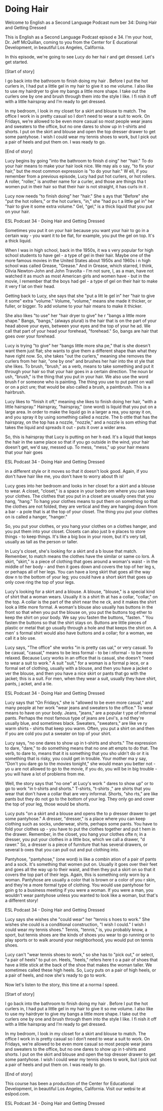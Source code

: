 # Doing Hair

Welcome to English as a Second Language Podcast num ber 34: Doing Hair and Getting Dressed

This is English as a Second Language Podcast episod e 34. I'm your host, Dr. Jeff McQuillan, coming to you from the Center for E ducational Development, in beautiful Los Angeles, California.

In this episode, we're going to see Lucy do her hai r and get dressed. Let's get started.

[Start of story]

I go back into the bathroom to finish doing my hair .  Before I put the hot curlers in, I had put a little gel in my hair to give it so me volume.  I also like to use my hairdryer to give my bangs a little more shape.  I take out the curlers one by one and brush through them into the style I like.  I fi nish it off with a little hairspray and I’m ready to get dressed.

In my bedroom, I look in my closet for a skirt and blouse to match.  The office I work in is pretty casual so I don’t need to wear a suit to work.  On Fridays, we’re allowed to be even more casual so most people wear jeans and sweaters to the office, but no one dares to show up in t-shirts and  shorts.  I put on the skirt and blouse and open the top dresser drawer to get some pantyhose.  I wish I could wear my tennis shoes to work, but I pick out a pair  of heels and put them on.  I was ready to go.

[End of story]

Lucy begins by going "into the bathroom to finish d oing" her "hair."  To do your hair means to make your hair look nice.  We may als o say, "to fix your hair," but the most common expression is "to do your hair."  W ell, if you remember from a previous episode, Lucy had put hot curlers, or hot rollers.  A roller, "roller," is another name for a curler, and those are things tha t women put in their hair so that their hair is not straight, it has curls in it .

Lucy now needs "to finish doing" her "hair."  She s ays that "Before" she "put the hot rollers," or the hot curlers, "in," she "had pu t a little gel in" her "hair to give it some extra volume."  Gel, "gel," is a thick liquid that you put on your hair.

ESL Podcast 34 -  Doing Hair and Getting Dressed

Sometimes you put it on your hair because you want your hair to go in a certain way - you want it to be flat, for example, you put the gel on top.  It's a thick liquid.

When I was in high school, back in the 1950s, it wa s very popular for high school students to have gel - a type of gel in their hair.   Maybe one of the more famous movies in the United States about 1950s and 1960s i n high school was called Grease, "Grease."  And in Grease, which starred, I think, Olivia Newton-John and John Travolta - I'm not sure, I, as a man, have not  watched it as much as most American girls and women have - but in the movie, I  remember that the boys had gel - a type of gel on their hair to make it very f lat on their head.

Getting back to Lucy, she says that she "put a litt le gel in" her "hair to give it some" extra "volume."  Volume, "volume," means she made it thicker, or fuller, or bigger.  To add volume to your hair means to make it thicker.

She also likes "to use" her "hair dryer to give" he r "bangs a little more shape." Bangs, "bangs," (always plural) is the hair that is  on the part of your head above your eyes, between your eyes and the top of your he ad.  We call that part of your head your forehead, "forehead."  So, bangs are hair  that goes over your forehead.

Lucy is trying "to give" her "bangs little more sha pe," that is she doesn't want them just flat; she wants to give them a different shape than what they have right now.  So, she takes "out the curlers," meaning she removes the curlers from her hair, "one by one" and brushes her hair into the st yle that she likes.  To brush, "brush," as a verb, means to take something and put  it through your hair so that your hair goes in a certain direction.  The noun br ush, "brush," is the thing that you put in your hair.  We also use the word brush f or someone who is painting. The thing you use to put paint on wall or on a pict ure; that would be also called a brush, a paintbrush.  This is a hairbrush.

Lucy likes to "finish it off," meaning she likes to  finish doing her hair, "with a little hairspray."  Hairspray, "hairspray," (one word) is liquid that you put on a large area.  In order to make the liquid go in a larger a rea, you spray it on, and you spray it by using something called a nozzle.  The b ottle that has the hairspray, on the top has a nozzle, "nozzle," and a nozzle is som ething that takes the liquid and spreads it out - puts it over a wider area.

So, this is hairspray that Lucy is putting on her h ead.  It's a liquid that keeps the hair in the same place so that if you go outside in  the wind, your hair doesn't get, we'd say, messed up.  To mess, "mess," up your hair  means that your hair goes

ESL Podcast 34 -  Doing Hair and Getting Dressed

in a different style or it moves so that it doesn't  look good.  Again, if you don't have hair like me, you don't have to worry about th is!

Lucy goes into her bedroom and looks in her closet for a skirt and a blouse to wear.  A closet, "closet," is a space in your bedro om where you can keep your clothes.  The clothes that you put in a closet are usually ones that you hang, "hang."  To hang your clothes means to put them on something so that the clothes are not folded, they are vertical and they are hanging down from a bar - a pole that is at the top of your closet.  The thing you put your clothes on is called a hanger, "hanger."

So, you put your clothes, or you hang your clothes on a clothes hanger, and you put them into your closet.  Closets can also just b e places to store things - to keep things.  It's like a big box in your room, but  it's very tall, usually as tall as the person or taller.

In Lucy's closet, she's looking for a skirt and a b louse that match.  Remember, to match means the clothes have the similar or same co lors.  A skirt, "skirt," is a piece of clothing that goes around a woman's waist - in the middle of her body - and then it goes down and covers the top of her leg s, or perhaps all of her legs. You can have a long skirt that goes all the way dow n to the bottom of your leg; you could have a short skirt that goes up only cove ring the top of your legs.

Lucy's looking for a skirt and a blouse.  A blouse,  "blouse," is a special kind of shirt that a woman wears.  Usually it is a shirt th at has a collar, "collar," on the top.  A collar is the part of the shirt near the ne ck, and it makes the shirt look a little more formal.  A woman's blouse also usually has buttons in the front so that when you put the blouse on, you put the buttons tog ether to keep the shirt on your body.  We say you fasten the buttons, "fasten. "  You fasten the buttons so that the shirt stays on.  Buttons are little pieces  of plastic or metal that go usually through a hole and that keeps the shirt on.  A men' s formal shirt would also have buttons and a collar; for a woman, we call it a blo use.

Lucy says, "The office" she works "in is pretty cas ual," or very casual.  To be casual, "casual," means to be less formal - to be i nformal - to be more relaxed. Because Lucy works in an office that is casual, she  doesn't "need to wear a suit to work."  A suit "suit," for a woman is a formal p iece, or a formal set of clothing, usually with a blouse, and then you have a jacket o ver the blouse, and then you have a nice skirt or pants that go with the jacket;  this is a suit.  For men, when they wear a suit, usually they have shirt, pants, j acket, and a tie.

ESL Podcast 34 -  Doing Hair and Getting Dressed

Lucy says that "On Fridays," she is "allowed to be even more casual," and many people at her work "wear jeans and sweaters to the office."  To wear means to have on your body.  Jeans, "jeans," are a popular t ype of informal pants. Perhaps the most famous type of jeans are Levi's, a nd they're usually blue, and sometimes black.  Sweaters, "sweaters," are like ve ry warm shirts - shirts that keep you warm.  Often, you put a shirt on and then if you are cold you put a sweater on top of your shirt.

Lucy says, "no one dares to show up in t-shirts and  shorts."  The expression to dare, "dare," to do something means that no one att empts to do that.  The verb, to dare to, means that it is something that you sho uldn't do or it is something that is risky, you could get in trouble.  Your mother ma y say, "Don't you dare go to the movies tonight," she would mean you better not - yo u are not allowed to go to the movie, if you do, you will be in big trouble - you will have a lot of problems from me.

Well, the story says that "no one" at Lucy's work " dares to show up" or to go to work "in t-shirts and shorts."  T-shirts, "t-shirts ," are shirts that you wear that don't have a collar that are very informal.  Shorts, "sho rts," are like pants but they do not go to the bottom of your leg.  They only go and  cover the top of your leg, those would be shorts.

Lucy puts "on a skirt and a blouse and opens the to p dresser drawer to get some pantyhose."  A dresser, "dresser," is a place where  you can keep clothing such as socks, underwear, shirts, perhaps some pants.  You have to fold your clothes up - you have to put the clothes together and put t hem in the drawer. Remember, in the closet, you hang your clothes ofte n; in a dresser, you put your clothes in a little box, which we call a drawer, "d rawer."  So, a dresser is a piece of furniture that has several drawers, or several b oxes that you can pull out and put clothing into.

Pantyhose, "pantyhose," (one word) is like a combin ation of a pair of pants and a sock.  It's something that women put on.  Usually it goes over their feet and goes all the way up to their waist, and then they put a skirt on so that it covers the top part of their legs.  Again, this is something only worn by a woman.  Pantyhose are usually a color that is brown or a color of you r skin, and they're a more formal type of clothing.  You would use pantyhose for goin g to a business meeting if you were a woman.  If you were a man, you wouldn't wear  pantyhose unless you wanted to look like a woman, but that's a different  story!

ESL Podcast 34 -  Doing Hair and Getting Dressed

Lucy says she wishes she "could wear" her "tennis s hoes to work."  She wishes she could is a conditional construction, "I wish I could."  I wish I could wear my tennis shoes."  Tennis, "tennis," is, you probably know, a sport, but tennis shoes are the kinds of shoes you wear to go running or to  play sports or to walk around your neighborhood, you would put on tennis shoes.

Lucy can't "wear tennis shoes to work," so she has to "pick out," or select, "a pair of heels" to put on.  Heels, "heels," refers here t o a pair of shoes that have a little stick at the back of the shoe that makes the woman taller.  We sometimes called these high heels.  So, Lucy puts on a pair of high heels, or a pair of heels, and now she's ready to go to work.

Now let's listen to the story, this time at a norma l speed.

[Start of story]

I go back into the bathroom to finish doing my hair .  Before I put the hot curlers in, I had put a little gel in my hair to give it so me volume.  I also like to use my hairdryer to give my bangs a little more shape.  I take out the curlers one by one and brush through them into the style I like.  I fi nish it off with a little hairspray and I’m ready to get dressed.

In my bedroom, I look in my closet for a skirt and blouse to match.  The office I work in is pretty casual so I don’t need to wear a suit to work.  On Fridays, we’re allowed to be even more casual so most people wear jeans and sweaters to the office, but no one dares to show up in t-shirts and  shorts.  I put on the skirt and blouse and open the top dresser drawer to get some pantyhose.  I wish I could wear my tennis shoes to work, but I pick out a pair  of heels and put them on.  I was ready to go.

[End of story]



This course has been a production of the Center for  Educational Development, in beautiful Los Angeles, California.  Visit our websi te at eslpod.com.



ESL Podcast 34 -  Doing Hair and Getting Dressed

